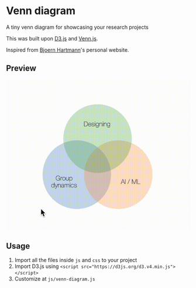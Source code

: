# Venn diagram
A tiny venn diagram for showcasing your research projects

This was built upon [D3.js](https://d3js.org/) and [Venn.js](http://benfred.github.io/venn.js/).

Inspired from [Bjoern Hartmann]()'s personal website.

## Preview
![preview](screenshot/venn-diagram.gif)

## Usage
1. Import all the files inside `js` and `css` to your project
2. Import D3.js using `<script src="https://d3js.org/d3.v4.min.js"></script>`
3. Customize at `js/venn-diagram.js`
